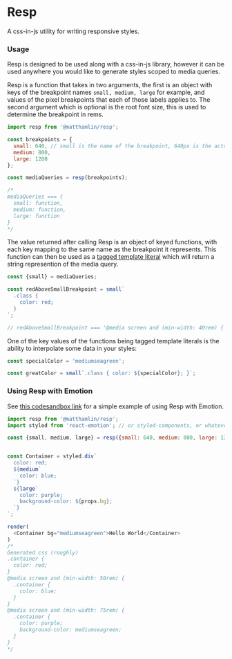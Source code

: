 # Resp

A css-in-js utility for writing responsive styles.


### Usage

Resp is designed to be used along with a css-in-js library, however it can be used anywhere you would like to generate styles scoped to media queries.

Resp is a function that takes in two arguments, the first is an object with keys of the breakpoint names `small, medium, large` for example, and values of the pixel breakpoints that each of those labels applies to. The second argument which is optional is the root font size, this is used to determine the breakpoint in rems.

```javascript
import resp from '@matthamlin/resp';

const breakpoints = {
  small: 640, // small is the name of the breakpoint, 640px is the actual value of the breakpoint
  medium: 800,
  large: 1200
};

const mediaQueries = resp(breakpoints);

/*
mediaQueries === {
  small: function,
  medium: function,
  large: function
}
*/

```

The value returned after calling Resp is an object of keyed functions, with each key mapping to the same name as the breakpoint it represents. This function can then be used as a [tagged template literal](https://developer.mozilla.org/en-US/docs/Web/JavaScript/Reference/Template_literals#Tagged_template_literals) which will return a string represention of the media query.

```javascript
const {small} = mediaQueries;

const redAboveSmallBreakpoint = small`
  .class {
    color: red;
  }
`;

// redAboveSmallBreakpoint === '@media screen and (min-width: 40rem) { .class { color: red; } }'
```

One of the key values of the functions being tagged template literals is the ability to interpolate some data in your styles:

```Javascript
const specialColor = 'mediumseagreen';

const greatColor = small`.class { color: ${specialColor}; }`;
```



### Using Resp with Emotion

See [this codesandbox link](https://codesandbox.io/s/xk7yj5ry4) for a simple example of using Resp with Emotion.

```javascript
import resp from '@matthamlin/resp';
import styled from 'react-emotion'; // or styled-components, or whatever

const {small, medium, large} = resp({small: 640, medium: 800, large: 1200}, 16);


const Container = styled.div`
  color: red;
  ${medium`
    color: blue;
  `}
  ${large`
    color: purple;
    background-color: ${props.bg};
  `}
`;

render(
  <Container bg="mediumseagreen">Hello World</Container>
)
/*
Generated css (roughly)
.container {
  color: red;
}
@media screen and (min-width: 50rem) {
  .container {
    color: blue;
  }
}
@media screen and (min-width: 75rem) {
  .container {
    color: purple;
    background-color: mediumseagreen;
  }
}
*/
```